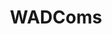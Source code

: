 ---
title: "WADComs"
description: "Interactive cheat sheet of commands for Windows/AD security assessments and privilege escalation, organized by attack technique."
platforms: ["web", "windows"]
categories: ["Windows", "PrivEsc"]
tags: ["windows-commands", "active-directory", "cheat-sheet", "privilege-escalation", "lateral-movement"]
url: "https://wadcoms.github.io/"
github: "https://github.com/WADComs/WADComs.github.io"
documentation: "https://wadcoms.github.io/"
---